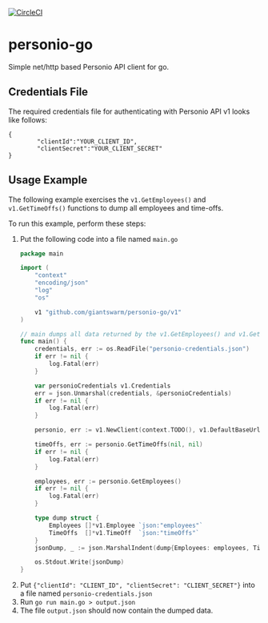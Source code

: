 [![CircleCI](https://dl.circleci.com/status-badge/img/gh/giantswarm/personio-go/tree/main.svg?style=shield&circle-token=fa77270945b2f8a813060b9159a5c9a17c63bf05)](https://dl.circleci.com/status-badge/redirect/gh/giantswarm/personio-go/tree/main)

# personio-go

Simple net/http based Personio API client for go.

## Credentials File

The required credentials file for authenticating with Personio API v1 looks like follows:
```
{
        "clientId":"YOUR_CLIENT_ID",
        "clientSecret":"YOUR_CLIENT_SECRET"
}
```

## Usage Example

The following example exercises the `v1.GetEmployees()` and `v1.GetTimeOffs()` functions to dump all employees and time-offs.

To run this example, perform these steps:

1. Put the following code into a file named `main.go`  
    ```go
    package main
    
    import (
	    "context"
        "encoding/json"
        "log"
        "os"
    
        v1 "github.com/giantswarm/personio-go/v1"
    )
    
    // main dumps all data returned by the v1.GetEmployees() and v1.GetTimeOffs() functions to STDOUT
    func main() {
        credentials, err := os.ReadFile("personio-credentials.json")
        if err != nil {
            log.Fatal(err)
        }
    
        var personioCredentials v1.Credentials
        err = json.Unmarshal(credentials, &personioCredentials)
        if err != nil {
            log.Fatal(err)
        }
    
        personio, err := v1.NewClient(context.TODO(), v1.DefaultBaseUrl, personioCredentials, 100)
    
        timeOffs, err := personio.GetTimeOffs(nil, nil)
        if err != nil {
            log.Fatal(err)
        }
    
        employees, err := personio.GetEmployees()
        if err != nil {
            log.Fatal(err)
        }
    
        type dump struct {
            Employees []*v1.Employee `json:"employees"`
            TimeOffs  []*v1.TimeOff  `json:"timeOffs"`
        }
        jsonDump, _ := json.MarshalIndent(dump{Employees: employees, TimeOffs: timeOffs}, "", "  ")
    
        os.Stdout.Write(jsonDump)
    }
    
    ```
3. Put `{"clientId": "CLIENT_ID", "clientSecret": "CLIENT_SECRET"}` into a file named `personio-credentials.json`
4. Run `go run main.go > output.json`
5. The file `output.json` should now contain the dumped data.

[generate]: https://github.com/giantswarm/personio-go/generate
